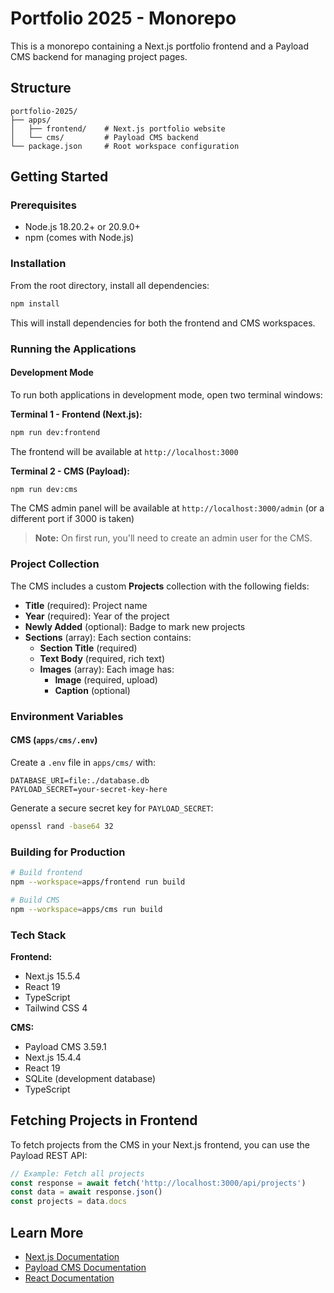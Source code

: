 # Portfolio 2025 - Monorepo

This is a monorepo containing a Next.js portfolio frontend and a Payload CMS backend for managing project pages.

## Structure

```
portfolio-2025/
├── apps/
│   ├── frontend/    # Next.js portfolio website
│   └── cms/         # Payload CMS backend
└── package.json     # Root workspace configuration
```

## Getting Started

### Prerequisites

- Node.js 18.20.2+ or 20.9.0+
- npm (comes with Node.js)

### Installation

From the root directory, install all dependencies:

```bash
npm install
```

This will install dependencies for both the frontend and CMS workspaces.

### Running the Applications

#### Development Mode

To run both applications in development mode, open two terminal windows:

**Terminal 1 - Frontend (Next.js):**
```bash
npm run dev:frontend
```
The frontend will be available at `http://localhost:3000`

**Terminal 2 - CMS (Payload):**
```bash
npm run dev:cms
```
The CMS admin panel will be available at `http://localhost:3000/admin` (or a different port if 3000 is taken)

> **Note:** On first run, you'll need to create an admin user for the CMS.

### Project Collection

The CMS includes a custom **Projects** collection with the following fields:

- **Title** (required): Project name
- **Year** (required): Year of the project
- **Newly Added** (optional): Badge to mark new projects
- **Sections** (array): Each section contains:
  - **Section Title** (required)
  - **Text Body** (required, rich text)
  - **Images** (array): Each image has:
    - **Image** (required, upload)
    - **Caption** (optional)

### Environment Variables

#### CMS (`apps/cms/.env`)

Create a `.env` file in `apps/cms/` with:

```env
DATABASE_URI=file:./database.db
PAYLOAD_SECRET=your-secret-key-here
```

Generate a secure secret key for `PAYLOAD_SECRET`:
```bash
openssl rand -base64 32
```

### Building for Production

```bash
# Build frontend
npm --workspace=apps/frontend run build

# Build CMS
npm --workspace=apps/cms run build
```

### Tech Stack

**Frontend:**
- Next.js 15.5.4
- React 19
- TypeScript
- Tailwind CSS 4

**CMS:**
- Payload CMS 3.59.1
- Next.js 15.4.4
- React 19
- SQLite (development database)
- TypeScript

## Fetching Projects in Frontend

To fetch projects from the CMS in your Next.js frontend, you can use the Payload REST API:

```typescript
// Example: Fetch all projects
const response = await fetch('http://localhost:3000/api/projects')
const data = await response.json()
const projects = data.docs
```

## Learn More

- [Next.js Documentation](https://nextjs.org/docs)
- [Payload CMS Documentation](https://payloadcms.com/docs)
- [React Documentation](https://react.dev)
